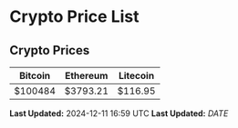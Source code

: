 # Crypto Price List

## Crypto Prices
| Bitcoin | Ethereum | Litecoin |
| ------- | -------- | -------- |
| $100484 | $3793.21 | $116.95 |
**Last Updated:** 2024-12-11 16:59 UTC
**Last Updated:** $DATE$
